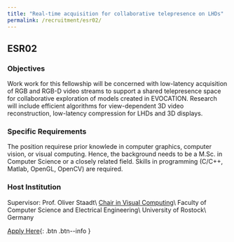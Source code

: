 ```yaml
---
title: "Real-time acquisition for collaborative telepresence on LHDs"
permalink: /recruitment/esr02/
---
```

## ESR02

### Objectives

Work work for this fellowship will be concerned with low-latency acquisition of RGB and RGB-D video streams to support a shared telepresence space for collaborative exploration of models created in EVOCATION. Research will include efficient algorithms for view-dependent 3D video reconstruction, low-latency compression for LHDs and 3D displays.

### Specific Requirements

The position requirese prior knowlede in computer graphics, computer vision, or visual computing. Hence, the background needs to be a M.Sc. in Computer Science or a closely related field. Skills in programming (C/C++, Matlab, OpenGL, OpenCV) are required.

### Host Institution

Supervisor: Prof. Oliver Staadt\\
[Chair in Visual Computing](https://vcg.informatik.uni-rostock.de)\\
Faculty of Computer Science and Electrical Engineering\\
University of Rostock\\
Germany

[Apply Here](/recruitment/apply/){: .btn .btn--info }